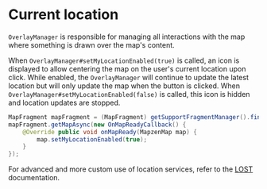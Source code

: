 # Current location

`OverlayManager` is responsible for managing all interactions with the map where something is drawn over the map's content.

When `OverlayManager#setMyLocationEnabled(true)` is called, an icon is displayed to allow centering the map on the user's current location upon click. While enabled, the `OverlayManager` will continue to update the latest location but will only update the map when the button is clicked. When `OverlayManager#setMyLocationEnabled(false)` is called, this icon is hidden and location updates are stopped.

```java
MapFragment mapFragment = (MapFragment) getSupportFragmentManager().findFragmentById(R.id.map_fragment);
mapFragment.getMapAsync(new OnMapReadyCallback() {
    @Override public void onMapReady(MapzenMap map) {
        map.setMyLocationEnabled(true);
    }
});
```

For advanced and more custom use of location services, refer to the [LOST](https://github.com/mapzen/LOST) documentation.
